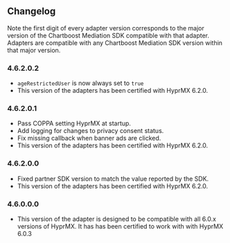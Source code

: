 ## Changelog

Note the first digit of every adapter version corresponds to the major version of the Chartboost Mediation SDK compatible with that adapter. 
Adapters are compatible with any Chartboost Mediation SDK version within that major version.

### 4.6.2.0.2
- `ageRestrictedUser` is now always set to `true`
- This version of the adapters has been certified with HyprMX 6.2.0.

### 4.6.2.0.1
- Pass COPPA setting HyprMX at startup.
- Add logging for changes to privacy consent status.
- Fix missing callback when banner ads are clicked.
- This version of the adapters has been certified with HyprMX 6.2.0.

### 4.6.2.0.0
- Fixed partner SDK version to match the value reported by the SDK.
- This version of the adapters has been certified with HyprMX 6.2.0.

### 4.6.0.0.0
- This version of the adapter is designed to be compatible with all 6.0.x versions of HyprMX. It has has been certified to work with with HyprMX 6.0.3
